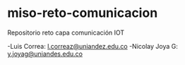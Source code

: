 # miso-reto-comunicacion
Repositorio reto capa comunicación IOT

-Luis Correa: l.correaz@uniandez.edu.co
-Nicolay Joya G: y.joyag@uniandes.edu.co
